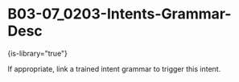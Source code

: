 # B03-07_0203-Intents-Grammar-Desc

{is-library="true"}

<snippet id="B03-07_0203-Intents-Grammar-Desc_snippet">



If appropriate, link a trained intent grammar to trigger this intent.


</snippet>